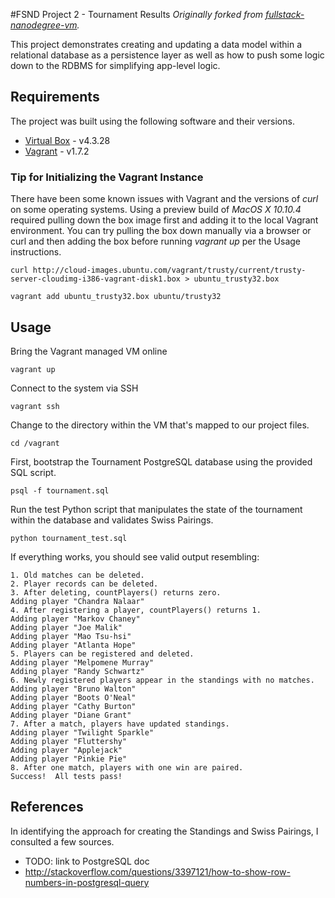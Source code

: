 #FSND Project 2 - Tournament Results
_Originally forked from [fullstack-nanodegree-vm](https://github.com/udacity/fullstack-nanodegree-vm)._

This project demonstrates creating and updating a data model within a relational database as a persistence layer as well as how to push some logic down to the RDBMS for simplifying app-level logic.

## Requirements

The project was built using the following software and their versions.

* [Virtual Box](http://www.virtualbox.org) - v4.3.28
* [Vagrant](http://www.vagrantup.com) - v1.7.2

### Tip for Initializing the Vagrant Instance

There have been some known issues with Vagrant and the versions of *curl* on some operating systems. Using a preview build of _MacOS X 10.10.4_ required pulling down the box image first and adding it to the local Vagrant environment. You can try pulling the box down manually via a browser or curl and then adding the box before running _vagrant up_ per the Usage instructions.

`````
curl http://cloud-images.ubuntu.com/vagrant/trusty/current/trusty-server-cloudimg-i386-vagrant-disk1.box > ubuntu_trusty32.box

vagrant add ubuntu_trusty32.box ubuntu/trusty32
`````

## Usage

Bring the Vagrant managed VM online
`````
vagrant up
`````

Connect to the system via SSH
`````
vagrant ssh
`````

Change to the directory within the VM that's mapped to our project files.
`````
cd /vagrant
`````

First, bootstrap the Tournament PostgreSQL database using the provided SQL script.
`````
psql -f tournament.sql
`````

Run the test Python script that manipulates the state of the tournament within the database and validates Swiss Pairings.
`````
python tournament_test.sql
`````

If everything works, you should see valid output resembling:
`````
1. Old matches can be deleted.
2. Player records can be deleted.
3. After deleting, countPlayers() returns zero.
Adding player "Chandra Nalaar"
4. After registering a player, countPlayers() returns 1.
Adding player "Markov Chaney"
Adding player "Joe Malik"
Adding player "Mao Tsu-hsi"
Adding player "Atlanta Hope"
5. Players can be registered and deleted.
Adding player "Melpomene Murray"
Adding player "Randy Schwartz"
6. Newly registered players appear in the standings with no matches.
Adding player "Bruno Walton"
Adding player "Boots O'Neal"
Adding player "Cathy Burton"
Adding player "Diane Grant"
7. After a match, players have updated standings.
Adding player "Twilight Sparkle"
Adding player "Fluttershy"
Adding player "Applejack"
Adding player "Pinkie Pie"
8. After one match, players with one win are paired.
Success!  All tests pass!
`````

## References
In identifying the approach for creating the Standings and Swiss Pairings, I consulted a few sources.

* TODO: link to PostgreSQL doc
* http://stackoverflow.com/questions/3397121/how-to-show-row-numbers-in-postgresql-query
